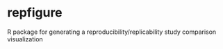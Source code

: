 # repfigure
R package for generating a reproducibility/replicability study comparison visualization 
